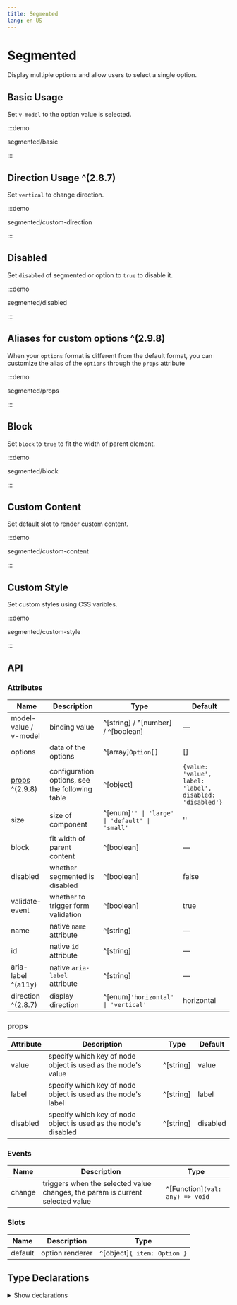 ```yaml
---
title: Segmented
lang: en-US
---
```


# Segmented

Display multiple options and allow users to select a single option.

## Basic Usage

Set `v-model` to the option value is selected.

:::demo

segmented/basic

:::

## Direction Usage ^(2.8.7)

Set `vertical` to change direction.

:::demo

segmented/custom-direction

:::

## Disabled

Set `disabled` of segmented or option to `true` to disable it.

:::demo

segmented/disabled

:::

## Aliases for custom options ^(2.9.8)

When your `options` format is different from the default format, you can customize the alias of the `options` through the `props` attribute

:::demo

segmented/props

:::

## Block

Set `block` to `true` to fit the width of parent element.

:::demo

segmented/block

:::

## Custom Content

Set default slot to render custom content.

:::demo

segmented/custom-content

:::

## Custom Style

Set custom styles using CSS varibles.

:::demo

segmented/custom-style

:::

## API

### Attributes

| Name                     | Description                                    | Type                                           | Default                                                  |
| ------------------------ | ---------------------------------------------- | ---------------------------------------------- | -------------------------------------------------------- |
| model-value / v-model    | binding value                                  | ^[string] / ^[number] / ^[boolean]             | —                                                        |
| options                  | data of the options                            | ^[array]`Option[]`                             | []                                                       |
| [props](#props) ^(2.9.8) | configuration options, see the following table | ^[object]                                      | `{value: 'value', label: 'label', disabled: 'disabled'}` |
| size                     | size of component                              | ^[enum]`'' \| 'large' \| 'default' \| 'small'` | ''                                                       |
| block                    | fit width of parent content                    | ^[boolean]                                     | —                                                        |
| disabled                 | whether segmented is disabled                  | ^[boolean]                                     | false                                                    |
| validate-event           | whether to trigger form validation             | ^[boolean]                                     | true                                                     |
| name                     | native `name` attribute                        | ^[string]                                      | —                                                        |
| id                       | native `id` attribute                          | ^[string]                                      | —                                                        |
| aria-label ^(a11y)       | native `aria-label` attribute                  | ^[string]                                      | —                                                        |
| direction ^(2.8.7)       | display direction                              | ^[enum]`'horizontal' \| 'vertical'`            | horizontal                                               |

### props

| Attribute | Description                                                     | Type      | Default  |
| --------- | --------------------------------------------------------------- | --------- | -------- |
| value     | specify which key of node object is used as the node's value    | ^[string] | value    |
| label     | specify which key of node object is used as the node's label    | ^[string] | label    |
| disabled  | specify which key of node object is used as the node's disabled | ^[string] | disabled |

### Events

| Name   | Description                                                                   | Type                            |
| ------ | ----------------------------------------------------------------------------- | ------------------------------- |
| change | triggers when the selected value changes, the param is current selected value | ^[Function]`(val: any) => void` |

### Slots

| Name    | Description     | Type                        |
| ------- | --------------- | --------------------------- |
| default | option renderer | ^[object]`{ item: Option }` |

## Type Declarations

<details>
  <summary>Show declarations</summary>

```ts
type Option = Record<string, any> | string | number | boolean
```

</details>
